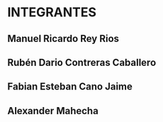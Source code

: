 # **INTEGRANTES**
## **Manuel Ricardo Rey Rios**
## **Rubén Dario Contreras Caballero**
## **Fabian Esteban Cano Jaime**
## **Alexander Mahecha**

